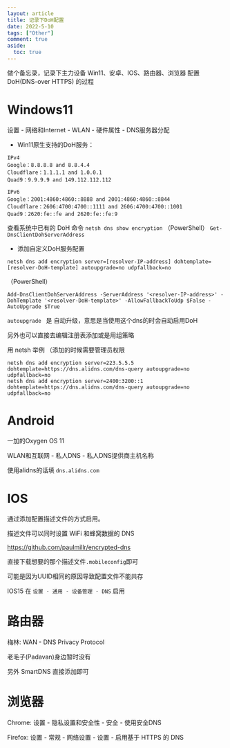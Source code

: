 ```yaml
---
layout: article
title: 记录下DoH配置
date: 2022-5-10
tags: ["Other"]
comment: true
aside:
  toc: true
---
```


做个备忘录，记录下主力设备 Win11、安卓、IOS、路由器、浏览器 配置 DoH(DNS-over HTTPS) 的过程

<!--more-->

# Windows11

设置 - 网络和Internet - WLAN - 硬件属性 \- DNS服务器分配

- Win11原生支持的DoH服务：

```
IPv4
Google：8.8.8.8 and 8.8.4.4
Cloudflare：1.1.1.1 and 1.0.0.1
Quad9：9.9.9.9 and 149.112.112.112

IPv6
Google：2001:4860:4860::8888 and 2001:4860:4860::8844
Cloudflare：2606:4700:4700::1111 and 2606:4700:4700::1001
Quad9：2620:fe::fe and 2620:fe::fe:9
```

查看系统中已有的 DoH 命令 `netsh dns show encryption` （PowerShell） `Get-DnsClientDohServerAddress`

- 添加自定义DoH服务配置

```
netsh dns add encryption server=[resolver-IP-address] dohtemplate=[resolver-DoH-template] autoupgrade=no udpfallback=no
```

（PowerShell）

```
Add-DnsClientDohServerAddress -ServerAddress '<resolver-IP-address>' -DohTemplate '<resolver-DoH-template>' -AllowFallbackToUdp $False -AutoUpgrade $True
```

`autoupgrade `  是 自动升级，意思是当使用这个dns的时会自动启用DoH

另外也可以直接去编辑注册表添加或是用组策略

用 netsh 举例 （添加的时候需要管理员权限

```
netsh dns add encryption server=223.5.5.5 dohtemplate=https://dns.alidns.com/dns-query autoupgrade=no udpfallback=no
netsh dns add encryption server=2400:3200::1 dohtemplate=https://dns.alidns.com/dns-query autoupgrade=no udpfallback=no
```

# Android

一加的Oxygen OS 11

WLAN和互联网 - 私人DNS - 私人DNS提供商主机名称

使用alidns的话填 `dns.alidns.com`

# IOS

通过添加配置描述文件的方式启用。

描述文件可以同时设置 WiFi 和蜂窝数据的 DNS

<https://github.com/paulmillr/encrypted-dns>

直接下载想要的那个描述文件`.mobileconfig`即可

可能是因为UUID相同的原因导致配置文件不能共存

IOS15 在 `设置 - 通用 - 设备管理 - DNS` 启用

# 路由器

梅林: WAN - DNS Privacy Protocol

老毛子(Padavan)身边暂时没有

另外 SmartDNS 直接添加即可

# 浏览器

Chrome: 设置 - 隐私设置和安全性 - 安全 - 使用安全DNS

Firefox: 设置 - 常规 - 网络设置 - 设置 - 启用基于 HTTPS 的 DNS
